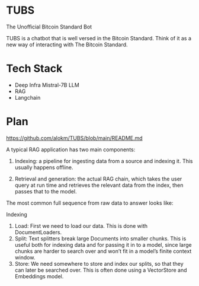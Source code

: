 # TUBS
The Unofficial Bitcoin Standard Bot

TUBS is a chatbot that is well versed in the Bitcoin Standard. Think of it as a new way of interacting with The Bitcoin Standard.

# Tech Stack
* Deep Infra Mistral-7B LLM
* RAG
* Langchain

# Plan 

https://github.com/alokm/TUBS/blob/main/README.md

A typical RAG application has two main components:

1. Indexing: a pipeline for ingesting data from a source and indexing it. This usually happens offline.

2. Retrieval and generation: the actual RAG chain, which takes the user query at run time and retrieves the relevant data from the index, then passes that to the model.

The most common full sequence from raw data to answer looks like:

Indexing
1. Load: First we need to load our data. This is done with DocumentLoaders.
2. Split: Text splitters break large Documents into smaller chunks. This is useful both for indexing data and for passing it in to a model, since large chunks are harder to search over and won’t fit in a model’s finite context window.
3. Store: We need somewhere to store and index our splits, so that they can later be searched over. This is often done using a VectorStore and Embeddings model.
